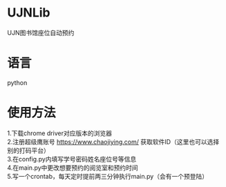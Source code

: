 # UJNLib
UJN图书馆座位自动预约

# 语言
python

# 使用方法
1.下载chrome driver对应版本的浏览器  
2.注册超级鹰账号 https://www.chaojiying.com/ 获取软件ID（这里也可以选择别的打码平台）  
3.在config.py内填写学号密码姓名座位号等信息  
4.在main.py中更改想要预约的阅览室和预约时间  
5.写一个crontab，每天定时提前两三分钟执行main.py（会有一个预登陆）    
